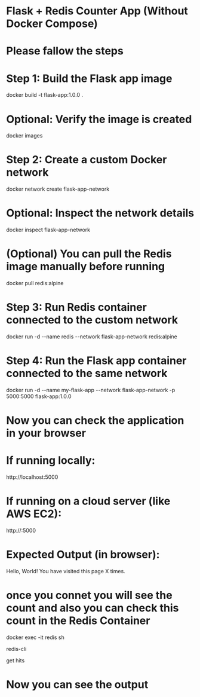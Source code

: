 
# Flask + Redis Counter App (Without Docker Compose)

# Please fallow the steps


# Step 1: Build the Flask app image
docker build -t flask-app:1.0.0 .

# Optional: Verify the image is created
docker images

# Step 2: Create a custom Docker network
docker network create flask-app-network

# Optional: Inspect the network details
docker inspect flask-app-network

# (Optional) You can pull the Redis image manually before running
docker pull redis:alpine

# Step 3: Run Redis container connected to the custom network
docker run -d --name redis --network flask-app-network redis:alpine


# Step 4: Run the Flask app container connected to the same network
docker run -d --name my-flask-app --network flask-app-network -p 5000:5000 flask-app:1.0.0

# Now you can check the application in your browser

# If running locally:
http://localhost:5000

# If running on a cloud server (like AWS EC2):
http://<your-ec2-public-ip>:5000

# Expected Output (in browser):
Hello, World! You have visited this page X times.


# once you connet you will see the count and also you can check this count in the Redis Container

docker exec -it redis sh

redis-cli

get hits

# Now you can see the output 




